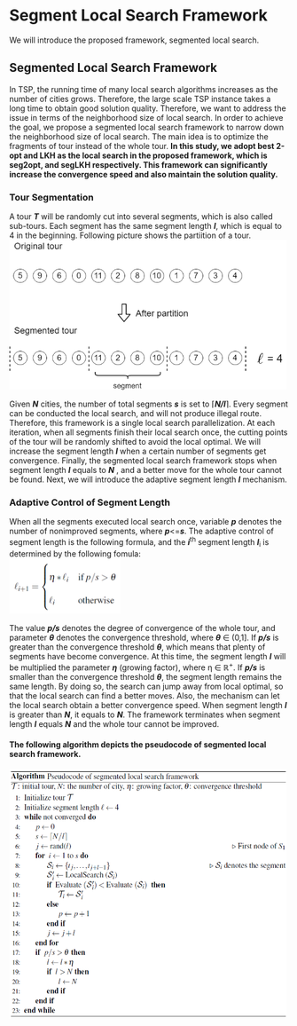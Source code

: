 # Segment Local Search Framework
We will introduce the proposed framework, segmented local search. 

## Segmented Local Search Framework
In TSP, the running time of many local search algorithms increases as the number of cities
grows. Therefore, the large scale TSP instance takes a long time to obtain good solution
quality. Therefore, we want to address the issue in terms of the neighborhood size of local
search. In order to achieve the goal, we propose a segmented local search framework to
narrow down the neighborhood size of local search. The main idea is to optimize the
fragments of tour instead of the whole tour. **In this study, we adopt best 2-opt and LKH
as the local search in the proposed framework, which is seg2opt, and segLKH respectively.
This framework can significantly increase the convergence speed and also maintain the
solution quality.**

### Tour Segmentation
A tour ***T*** will be randomly cut into several segments, which is also called sub-tours. 
Each segment has the same segment length ***l***, which is equal to 4 in the beginning. Following picture shows the partiition of a tour.  
<img src="https://github.com/CodeGoood/Segment-Local-Search-Framework/blob/master/pic/Tour%20segmentation.png" width="500" height="270">  

Given ***N*** cities, the number of total segments ***s*** is set to ⌈***N/l***⌉. 
Every segment can be conducted the local search, and will not produce illegal route.
Therefore, this framework is a single local search parallelization. At each iteration, when
all segments finish their local search once, the cutting points of the tour will be randomly
shifted to avoid the local optimal. We will increase the segment length ***l*** when a certain number of segments get
convergence. Finally, the segmented local search framework
stops when segment length ***l*** equals to ***N*** , and a better move for the whole tour cannot be
found. Next, we will introduce the adaptive segment length ***l*** mechanism.

### Adaptive Control of Segment Length
When all the segments executed local search once, variable ***p*** denotes the number of nonimproved
segments, where ***p***<=***s***. The adaptive control of segment length is the following
formula, and the ***i***<sup>th</sup> segment length ***l***<sub>i</sub> is determined by the following fomula:  
<img src="https://github.com/CodeGoood/Segment-Local-Search-Framework/blob/master/pic/form.png" width="200" height="100">

The value ***p/s*** denotes the degree of convergence of the whole tour, and parameter ***θ***
denotes the convergence threshold, where ***θ*** ∈ (0,1]. If ***p/s*** is greater than the convergence
threshold ***θ***, which means that plenty of segments have become convergence. At this time,
the segment length ***l*** will be multiplied the parameter ***η*** (growing factor), where η ∈ ℝ<sup>+</sup>.
If ***p/s*** is smaller than the convergence threshold ***θ***, the segment length remains the same
length. By doing so, the search can jump away from local optimal, so that the local search
can find a better moves. Also, the mechanism can let the local search obtain a better convergence
speed. When segment length ***l*** is greater than ***N***, it equals to ***N***. The framework
terminates when segment length ***l*** equals ***N*** and the whole tour cannot be improved.  

#### The following algorithm depicts the pseudocode of segmented local search framework.
<img src="https://github.com/CodeGoood/Segment-Local-Search-Framework/blob/master/pic/alo.png" width="500" height="450">
